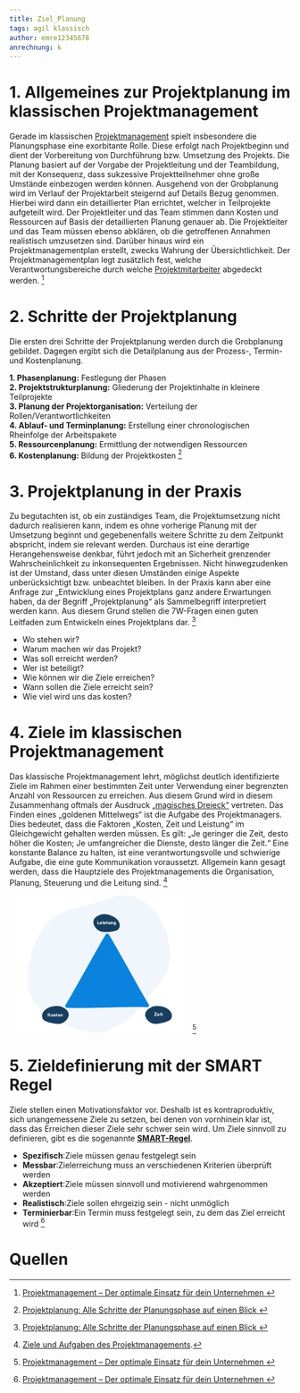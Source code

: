 ```yaml
---
title: Ziel_Planung
tags: agil klassisch
author: emre12345678 
anrechnung: k 
---
```


# 1.	Allgemeines zur Projektplanung im klassischen Projektmanagement

Gerade im klassischen [Projektmanagement](Projektmanagement.md) spielt insbesondere die Planungsphase eine exorbitante Rolle. Diese erfolgt nach Projektbeginn und dient der Vorbereitung von Durchführung bzw. Umsetzung des Projekts. Die Planung basiert auf der Vorgabe der Projektleitung und der Teambildung, mit der Konsequenz, dass sukzessive Projektteilnehmer ohne große Umstände einbezogen werden können. Ausgehend von der Grobplanung wird im Verlauf der Projektarbeit steigernd auf Details Bezug genommen. Hierbei wird dann ein detaillierter Plan errichtet, welcher in Teilprojekte aufgeteilt wird. Der Projektleiter und das Team stimmen dann Kosten und Ressourcen auf Basis der detaillierten Planung genauer ab. Die Projektleiter und das Team müssen ebenso abklären, ob die getroffenen Annahmen realistisch umzusetzen sind. Darüber hinaus wird ein Projektmanagementplan erstellt, zwecks Wahrung der Übersichtlichkeit. Der Projektmanagementplan legt zusätzlich fest, welche Verantwortungsbereiche durch welche [Projektmitarbeiter](Projektmitarbeiter.md) abgedeckt werden. [^1]

# 2.	Schritte der Projektplanung

Die ersten drei Schritte der Projektplanung werden durch die Grobplanung gebildet. Dagegen ergibt sich die Detailplanung aus der Prozess-, Termin- und Kostenplanung.

**1.	Phasenplanung:** Festlegung der Phasen                     
**2.	Projektstrukturplanung:** Gliederung der Projektinhalte in kleinere Teilprojekte                                       
**3.	Planung der Projektorganisation:** Verteilung der Rollen/Verantwortlichkeiten                               
**4.	Ablauf- und Terminplanung:** Erstellung einer chronologischen Rheinfolge der Arbeitspakete           
**5.	Ressourcenplanung:** Ermittlung der notwendigen Ressourcen    
**6.	Kostenplanung:** Bildung der Projektkosten [^2]

# 3.	Projektplanung in der Praxis

Zu begutachten ist, ob ein zuständiges Team, die Projektumsetzung nicht dadurch realisieren kann, indem es ohne vorherige Planung mit der Umsetzung beginnt und gegebenenfalls weitere Schritte zu dem Zeitpunkt abspricht, indem sie relevant werden.
Durchaus ist eine derartige Herangehensweise denkbar, führt jedoch mit an Sicherheit grenzender Wahrscheinlichkeit zu inkonsequenten Ergebnissen. Nicht hinwegzudenken ist der Umstand, dass unter diesen Umständen einige Aspekte unberücksichtigt bzw. unbeachtet bleiben.
In der Praxis kann aber eine Anfrage zur „Entwicklung eines Projektplans ganz andere Erwartungen haben, da der Begriff „Projektplanung“ als Sammelbegriff interpretiert werden kann. Aus diesem Grund stellen die 7W-Fragen einen guten Leitfaden zum Entwickeln eines Projektplans dar. [^2]
-	Wo stehen wir?
-	Warum machen wir das Projekt?
-	Was soll erreicht werden?
-	Wer ist beteiligt?
-	Wie können wir die Ziele erreichen?
-	Wann sollen die Ziele erreicht sein?
-	Wie viel wird uns das kosten?

# 4.	Ziele im klassischen Projektmanagement

Das klassische Projektmanagement lehrt, möglichst deutlich identifizierte Ziele im Rahmen einer bestimmten Zeit unter Verwendung einer begrenzten Anzahl von Ressourcen zu erreichen. Aus diesem Grund wird in diesem Zusammenhang oftmals der Ausdruck [„magisches Dreieck“](Magischesdreieck.md) vertreten. Das Finden eines „goldenen Mittelwegs“ ist die Aufgabe des Projektmanagers. Dies bedeutet, dass die Faktoren „Kosten, Zeit und Leistung“ im Gleichgewicht gehalten werden müssen. Es gilt: „Je geringer die Zeit, desto höher die Kosten; Je umfangreicher die Dienste, desto länger die Zeit.“ Eine konstante Balance zu halten, ist eine verantwortungsvolle und schwierige Aufgabe, die eine gute Kommunikation voraussetzt. Allgemein kann gesagt werden, dass die Hauptziele des Projektmanagements die Organisation, Planung, Steuerung und die Leitung sind. [^3]

![bild](Ziel_Planung/mpsbild.jpg "MagischesDreieck") [^1]

# 5.	Zieldefinierung mit der SMART Regel

Ziele stellen einen Motivationsfaktor vor. Deshalb ist es kontraproduktiv, sich unangemessene Ziele zu setzen, bei denen von vornhinein klar ist, dass das Erreichen dieser Ziele sehr schwer sein wird. Um Ziele sinnvoll zu definieren, gibt es die sogenannte  [**SMART-Regel**](Smartregel.md).
-	**Spezifisch**:Ziele müssen genau festgelegt sein
-	**Messbar**:Zielerreichung muss an verschiedenen Kriterien überprüft werden
-	**Akzeptiert**:Ziele müssen sinnvoll und motivierend wahrgenommen werden
-	**Realistisch**:Ziele sollen ehrgeizig sein - nicht unmöglich
-	**Terminierbar**:Ein Termin muss festgelegt sein, zu dem das Ziel erreicht wird
[^1]


# Quellen


[^1]:[Projektmanagement – Der optimale Einsatz für dein Unternehmen ](https://sevdesk.de/blog/projektmanagement/ )   
[^2]:[Projektplanung: Alle Schritte der Planungsphase auf einen Blick ](https://projekte-leicht-gemacht.de/projektmanagement/klassisches-projektmanagement/projektplanung/ )   
[^3]:[Ziele und Aufgaben des Projektmanagements](https://link.springer.com/chapter/10.1007%2F978-3-642-60144-6_6). 
